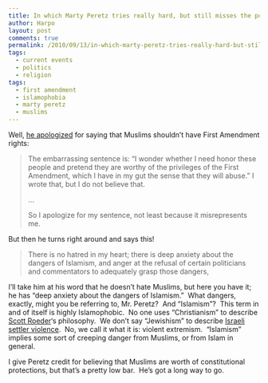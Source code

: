 ```yaml
---
title: In which Marty Peretz tries really hard, but still misses the point
author: Harpo
layout: post
comments: true
permalink: /2010/09/13/in-which-marty-peretz-tries-really-hard-but-still-misses-the-point/
tags:
  - current events
  - politics
  - religion
tags:
  - first amendment
  - islamophobia
  - marty peretz
  - muslims
---
```

Well, <a href="http://www.tnr.com/blog/the-spine/77607/martin-peretz-apology#comments" target="_blank">he apologized</a> for saying that Muslims shouldn&#8217;t have First Amendment rights:

> The embarrassing sentence is: &#8220;I wonder whether I need honor these people and pretend they are worthy of the privileges of the First Amendment, which I have in my gut the sense that they will abuse.&#8221; I wrote that, but I do not believe that.
> 
> &#8230;
> 
> So I apologize for my sentence, not least because it misrepresents me.

But then he turns right around and says this!

> There is no hatred in my heart; there is deep anxiety about the dangers of Islamism, and anger at the refusal of certain politicians and commentators to adequately grasp those dangers,

I&#8217;ll take him at his word that he doesn&#8217;t hate Muslims, but here you have it; he has &#8220;deep anxiety about the dangers of Islamism.&#8221;  What dangers, exactly, might you be referring to, Mr. Peretz?  And &#8220;Islamism&#8221;?  This term in and of itself is highly Islamophobic.  No one uses &#8220;Christianism&#8221; to describe <a href="http://en.wikipedia.org/wiki/Assassination_of_George_Tiller#Trial_of_Scott_Roeder" target="_blank">Scott Roeder</a>&#8216;s philosophy.  We don&#8217;t say &#8220;Jewishism&#8221; to describe <a href="http://www.haaretz.com/news/mosque-vandalized-as-settlers-attack-palestinian-village-1.284247" target="_blank">Israeli settler violence</a>.  No, we call it what it is: violent extremism.  &#8220;Islamism&#8221; implies some sort of creeping danger from Muslims, or from Islam in general.

I give Peretz credit for believing that Muslims are worth of constitutional protections, but that&#8217;s a pretty low bar.  He&#8217;s got a long way to go.
